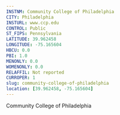 ```yaml
---
INSTNM: Community College of Philadelphia
CITY: Philadelphia
INSTURL: www.ccp.edu
CONTROL: Public
ST_FIPS: Pennsylvania
LATITUDE: 39.962458
LONGITUDE: -75.165604
HBCU: 0.0
PBI: 1.0
MENONLY: 0.0
WOMENONLY: 0.0
RELAFFIL: Not reported
CURROPER: 1
slug: community-college-of-philadelphia
location: [39.962458, -75.165604]
---
```

Community College of Philadelphia